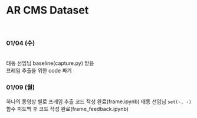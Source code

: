 # AR CMS Dataset

<br/>

### 01/04 (수)
<br/>
태동 선임님 baseline(capture.py) 받음

<br/>
프레임 추출을 위한 code 짜기

### 01/09 (월)
하나의 동영상 별로 프레임 추출 코드 작성 완료(frame.ipynb) 
태동 선임님 `set(-, -)` 함수 피드백 후 코드 작성 완료(frame_feedback.ipynb)